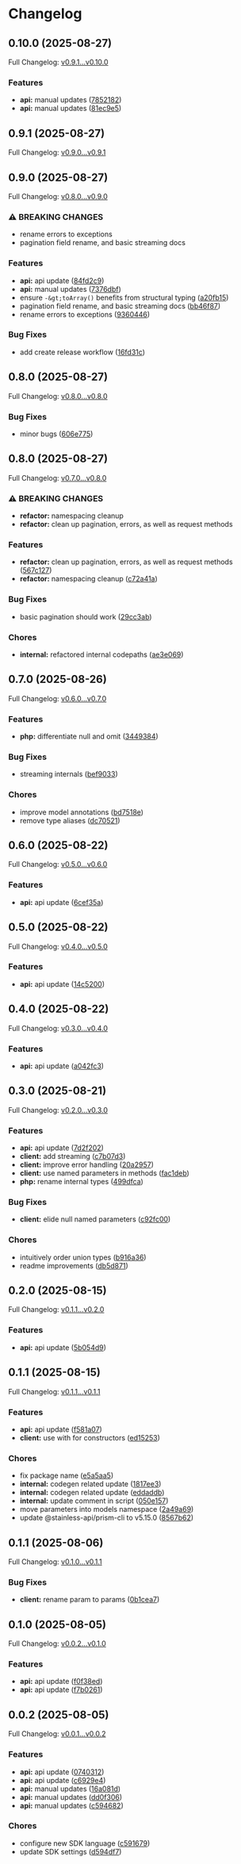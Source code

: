 # Changelog

## 0.10.0 (2025-08-27)

Full Changelog: [v0.9.1...v0.10.0](https://github.com/dataleonlabs/dataleon-php/compare/v0.9.1...v0.10.0)

### Features

* **api:** manual updates ([7852182](https://github.com/dataleonlabs/dataleon-php/commit/785218213a7c27f59d1bcf1fc95a842228d41f32))
* **api:** manual updates ([81ec9e5](https://github.com/dataleonlabs/dataleon-php/commit/81ec9e52c2a82a5ecb157f12206e6de865adec29))

## 0.9.1 (2025-08-27)

Full Changelog: [v0.9.0...v0.9.1](https://github.com/dataleonlabs/dataleon-php/compare/v0.9.0...v0.9.1)

## 0.9.0 (2025-08-27)

Full Changelog: [v0.8.0...v0.9.0](https://github.com/dataleonlabs/dataleon-php/compare/v0.8.0...v0.9.0)

### ⚠ BREAKING CHANGES

* rename errors to exceptions
* pagination field rename, and basic streaming docs

### Features

* **api:** api update ([84fd2c9](https://github.com/dataleonlabs/dataleon-php/commit/84fd2c925e93ee9846b6bebc1c7130fe5a698475))
* **api:** manual updates ([7376dbf](https://github.com/dataleonlabs/dataleon-php/commit/7376dbfa828d1cdc8fd78bb474aeb27cd865da24))
* ensure `-&gt;toArray()` benefits from structural typing ([a20fb15](https://github.com/dataleonlabs/dataleon-php/commit/a20fb1501e34213b2bf2848ff42404ffac1683a2))
* pagination field rename, and basic streaming docs ([bb46f87](https://github.com/dataleonlabs/dataleon-php/commit/bb46f8774cf8234c3d63b738c5e62e2155e67984))
* rename errors to exceptions ([9360446](https://github.com/dataleonlabs/dataleon-php/commit/9360446991f52bb1f4a341d5ebe6a2293c9de3df))


### Bug Fixes

* add create release workflow ([16fd31c](https://github.com/dataleonlabs/dataleon-php/commit/16fd31c0a3bc6bb2757c66bd8bbe40f3baf390a7))

## 0.8.0 (2025-08-27)

Full Changelog: [v0.8.0...v0.8.0](https://github.com/dataleonlabs/dataleon-php/compare/v0.8.0...v0.8.0)

### Bug Fixes

* minor bugs ([606e775](https://github.com/dataleonlabs/dataleon-php/commit/606e77581cff68142265ced8603860e86e8b13a8))

## 0.8.0 (2025-08-27)

Full Changelog: [v0.7.0...v0.8.0](https://github.com/dataleonlabs/dataleon-php/compare/v0.7.0...v0.8.0)

### ⚠ BREAKING CHANGES

* **refactor:** namespacing cleanup
* **refactor:** clean up pagination, errors, as well as request methods

### Features

* **refactor:** clean up pagination, errors, as well as request methods ([567c127](https://github.com/dataleonlabs/dataleon-php/commit/567c127dfc00941625815801b006f9ee68e2f1cc))
* **refactor:** namespacing cleanup ([c72a41a](https://github.com/dataleonlabs/dataleon-php/commit/c72a41a2c9450af3791082a33b260612fd80e35f))


### Bug Fixes

* basic pagination should work ([29cc3ab](https://github.com/dataleonlabs/dataleon-php/commit/29cc3aba87902c48b53022c6b1cda5bc3aaa08e7))


### Chores

* **internal:** refactored internal codepaths ([ae3e069](https://github.com/dataleonlabs/dataleon-php/commit/ae3e0698ca084f665796f8b928b34e9903e3fa72))

## 0.7.0 (2025-08-26)

Full Changelog: [v0.6.0...v0.7.0](https://github.com/dataleonlabs/dataleon-php/compare/v0.6.0...v0.7.0)

### Features

* **php:** differentiate null and omit ([3449384](https://github.com/dataleonlabs/dataleon-php/commit/34493841331e6ab32bbc7c6871a16233315bcdef))


### Bug Fixes

* streaming internals ([bef9033](https://github.com/dataleonlabs/dataleon-php/commit/bef9033357d5a5e997a7391d631a8b9f9e4bb625))


### Chores

* improve model annotations ([bd7518e](https://github.com/dataleonlabs/dataleon-php/commit/bd7518ed8c8eb44f0c4e384267596b1da6bd4f28))
* remove type aliases ([dc70521](https://github.com/dataleonlabs/dataleon-php/commit/dc70521bd1cc1ece8d25e4e4c388339efefad00f))

## 0.6.0 (2025-08-22)

Full Changelog: [v0.5.0...v0.6.0](https://github.com/dataleonlabs/dataleon-php/compare/v0.5.0...v0.6.0)

### Features

* **api:** api update ([6cef35a](https://github.com/dataleonlabs/dataleon-php/commit/6cef35a89b8498e86e343a77573a0d2e6d57b230))

## 0.5.0 (2025-08-22)

Full Changelog: [v0.4.0...v0.5.0](https://github.com/dataleonlabs/dataleon-php/compare/v0.4.0...v0.5.0)

### Features

* **api:** api update ([14c5200](https://github.com/dataleonlabs/dataleon-php/commit/14c52004257d67da7d9ba72cfc2e984fd4cd109b))

## 0.4.0 (2025-08-22)

Full Changelog: [v0.3.0...v0.4.0](https://github.com/dataleonlabs/dataleon-php/compare/v0.3.0...v0.4.0)

### Features

* **api:** api update ([a042fc3](https://github.com/dataleonlabs/dataleon-php/commit/a042fc342148ccce989de9d99b0e7a1f16bc1dc7))

## 0.3.0 (2025-08-21)

Full Changelog: [v0.2.0...v0.3.0](https://github.com/dataleonlabs/dataleon-php/compare/v0.2.0...v0.3.0)

### Features

* **api:** api update ([7d2f202](https://github.com/dataleonlabs/dataleon-php/commit/7d2f2028a9b56beeba05cb799463ab7904770807))
* **client:** add streaming ([c7b07d3](https://github.com/dataleonlabs/dataleon-php/commit/c7b07d3fb28d861766711cd4eeefd7f2bcc9d826))
* **client:** improve error handling ([20a2957](https://github.com/dataleonlabs/dataleon-php/commit/20a2957e6a76432c4021efe3397299a595231647))
* **client:** use named parameters in methods ([fac1deb](https://github.com/dataleonlabs/dataleon-php/commit/fac1deb8026e5e376b82087ab38afda39f444a51))
* **php:** rename internal types ([499dfca](https://github.com/dataleonlabs/dataleon-php/commit/499dfcaaf18409449cf4087ab58382be62387c54))


### Bug Fixes

* **client:** elide null named parameters ([c92fc00](https://github.com/dataleonlabs/dataleon-php/commit/c92fc00cd32bb132d4fefb27f32f4946f2c89a23))


### Chores

* intuitively order union types ([b916a36](https://github.com/dataleonlabs/dataleon-php/commit/b916a36364302b4fbe75d33e48c34a2ace7d4d13))
* readme improvements ([db5d871](https://github.com/dataleonlabs/dataleon-php/commit/db5d8719248bc3b067667b3a1a32144823f86409))

## 0.2.0 (2025-08-15)

Full Changelog: [v0.1.1...v0.2.0](https://github.com/dataleonlabs/dataleon-php/compare/v0.1.1...v0.2.0)

### Features

* **api:** api update ([5b054d9](https://github.com/dataleonlabs/dataleon-php/commit/5b054d9aacf4fb7c6af6463f862a6329545c8371))

## 0.1.1 (2025-08-15)

Full Changelog: [v0.1.1...v0.1.1](https://github.com/dataleonlabs/dataleon-php/compare/v0.1.1...v0.1.1)

### Features

* **api:** api update ([f581a07](https://github.com/dataleonlabs/dataleon-php/commit/f581a07ddcced0a3ecb041e35da124db77ee2110))
* **client:** use with for constructors ([ed15253](https://github.com/dataleonlabs/dataleon-php/commit/ed15253baf190379f4592e9c3e93d75ac5b12332))


### Chores

* fix package name ([e5a5aa5](https://github.com/dataleonlabs/dataleon-php/commit/e5a5aa5ee3767c53b5f0f4b742e95b99c3b382c5))
* **internal:** codegen related update ([1817ee3](https://github.com/dataleonlabs/dataleon-php/commit/1817ee3b085631e655e7529e048ec0e86031c9c1))
* **internal:** codegen related update ([eddaddb](https://github.com/dataleonlabs/dataleon-php/commit/eddaddb83022e912a0158cee83877ba0a382519b))
* **internal:** update comment in script ([050e157](https://github.com/dataleonlabs/dataleon-php/commit/050e1570f5f13496cb2abe8015e528ce0556828e))
* move parameters into models namespace ([2a49a69](https://github.com/dataleonlabs/dataleon-php/commit/2a49a692573b5fa62840b2eb9ecfd15734c54a6d))
* update @stainless-api/prism-cli to v5.15.0 ([8567b62](https://github.com/dataleonlabs/dataleon-php/commit/8567b62f97e21721ffddd0affa72ea7ed03b6c14))

## 0.1.1 (2025-08-06)

Full Changelog: [v0.1.0...v0.1.1](https://github.com/dataleonlabs/dataleon-php/compare/v0.1.0...v0.1.1)

### Bug Fixes

* **client:** rename param to params ([0b1cea7](https://github.com/dataleonlabs/dataleon-php/commit/0b1cea76448ce0eb163192d04bfeb6d6ae504522))

## 0.1.0 (2025-08-05)

Full Changelog: [v0.0.2...v0.1.0](https://github.com/dataleonlabs/dataleon-php/compare/v0.0.2...v0.1.0)

### Features

* **api:** api update ([f0f38ed](https://github.com/dataleonlabs/dataleon-php/commit/f0f38ed43c3add6375c65c6a353ffdef838ed956))
* **api:** api update ([f7b0261](https://github.com/dataleonlabs/dataleon-php/commit/f7b026153a2e393c33c4ea3ce7962cf334daa86a))

## 0.0.2 (2025-08-05)

Full Changelog: [v0.0.1...v0.0.2](https://github.com/dataleonlabs/dataleon-php/compare/v0.0.1...v0.0.2)

### Features

* **api:** api update ([0740312](https://github.com/dataleonlabs/dataleon-php/commit/07403129c45088bf8bfdb734c5fedc795be0e614))
* **api:** api update ([c6929e4](https://github.com/dataleonlabs/dataleon-php/commit/c6929e469d2228f44a834c40dbd432c68029d122))
* **api:** manual updates ([16a081d](https://github.com/dataleonlabs/dataleon-php/commit/16a081d4ff0a30696ac3153dce066cd61e5660de))
* **api:** manual updates ([dd0f306](https://github.com/dataleonlabs/dataleon-php/commit/dd0f306829cdb8f54c72224bae5e9472bc8403b7))
* **api:** manual updates ([c594682](https://github.com/dataleonlabs/dataleon-php/commit/c594682c0de9c22860d6015da758f30b694a9d5b))


### Chores

* configure new SDK language ([c591679](https://github.com/dataleonlabs/dataleon-php/commit/c59167947c5f92223ddf14645cd7d5a1559e920b))
* update SDK settings ([d594df7](https://github.com/dataleonlabs/dataleon-php/commit/d594df7db55012b3d9f5cb6db5e68d2d9df24f5e))
